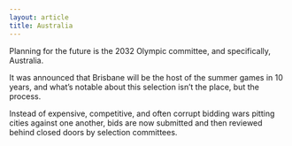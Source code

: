 ```yaml
---
layout: article
title: Australia
---
```

Planning for the future is the 2032 Olympic committee, and specifically, Australia.

It was announced that Brisbane will be the host of the summer games in 10 years, and what’s notable about this selection isn’t the place, but the process.

Instead of expensive, competitive, and often corrupt bidding wars pitting cities against one another, bids are now submitted and then reviewed behind closed doors by selection committees.